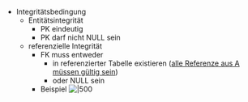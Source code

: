 - Integritätsbedingung
	- Entitätsintegrität
		- PK eindeutig
		- PK darf nicht NULL sein
	- referenzielle Integrität 
		- FK muss entweder
			- in referenzierter Tabelle existieren (<u>alle Referenze aus A müssen gültig sein</u>) 
			- oder NULL sein
		- Beispiel ![|500](https://raw.githubusercontent.com/xiaomeng-huang-study/images/main/pictures_Obsidian/Datenbanken_RDBM_referenzielle%20Integrit%C3%A4t.png)
